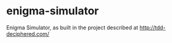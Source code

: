 enigma-simulator
================

Enigma Simulator, as built in the project described at http://tdd-deciphered.com/
